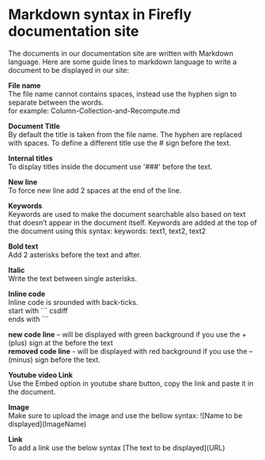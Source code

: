 # Markdown syntax in Firefly documentation site

The documents in our documentation site are written with Markdown language.
Here are some guide lines to markdown language to write a document to be displayed in our site:

**File name**  
The file name cannot contains spaces, instead use the hyphen sign to separate between the words.  
for example: Column-Collection-and-Recompute.md  
 
**Document Title**  
By default the title is taken from the file name. The hyphen are replaced with spaces. 
To define a different title use the # sign before the text.

**Internal titles**    
To display titles inside the document use '###' before the text.

**New line**  
To force new line add 2 spaces at the end of the line. 

**Keywords**  
Keywords are used to make the document searchable also based on text that doesn’t appear in the document itself.
Keywords are added at the top of the document using this syntax:
keywords: text1, text2, text2

**Bold text**  
Add 2  asterisks before the text and after.

**Italic**  
Write the text between single asterisks.

**Inline code**  
Inline code is srounded with back-ticks.  
start with  \`\`\`  csdiff    
ends  with  \`\`\` 

**new code line** – will be displayed with green background if you use the + (plus) sign at the before the text   
**removed code line** - will be displayed with red background if you use the – (minus) sign before the text.

**Youtube video Link**   
Use the Embed option in youtube share button, copy the link and paste it in the document.

**Image**  
Make sure to upload the image and use the bellow syntax: !\[Name to be displayed](ImageName)

**Link**  
To add a link use the below syntax \[The text to be displayed](URL)
 
